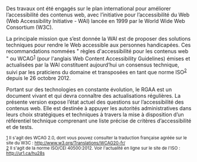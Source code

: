 Des travaux ont été engagés sur le plan international pour améliorer l’accessibilité des contenus web, avec l’initiative pour l’accessibilité du Web (Web Accessibility Initiative - WAI) lancée en 1999 par le World Wide Web Consortium (W3C).

La principale mission que s’est donnée la WAI est de proposer des solutions techniques pour rendre le Web accessible aux personnes handicapées. Ces recommandations nommées " règles d'accessibilité pour les contenus web " ou WCAG<sup id="body-ftn1">[1](#ftn1)</sup> (pour l'anglais Web Content Accessibility Guidelines) émises et actualisées par la WAI constituent aujourd’hui un consensus technique, suivi par les praticiens du domaine et transposées en tant que norme ISO<sup id="body-ftn2">[2](#ftn2)</sup> depuis le 26 octobre 2012.

Portant sur des technologies en constante évolution, le RGAA est un document vivant et qui devra connaître des actualisations régulières. La présente version expose l’état actuel des questions sur l’accessibilité des contenus web. Elle est destinée à appuyer les autorités administratives dans leurs choix stratégiques et techniques à travers la mise à disposition d’un référentiel technique comprenant une liste précise de critères d’accessibilité et de tests.

<sub id="ftn1">[1](#body-ftn1) Il s'agit des WCAG 2.0, dont vous pouvez consulter la traduction française agréée sur le site du W3C : http://www.w3.org/Translations/WCAG20-fr/</sub>  
<sub id="ftn2">[2](#body-ftn2) Il s'agit de la norme ISO/CEI 40500:2012. Voir l'actualité en ligne sur le site de l'ISO : http://ur1.ca/hu28s</sub>
